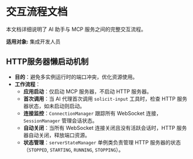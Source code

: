 # 交互流程文档

本文档详细说明了 AI 助手与 MCP 服务之间的完整交互流程。

**适用对象:** 集成开发人员

## HTTP服务器懒启动机制

*   **目的**：避免多实例运行时的端口冲突，优化资源使用。
*   **工作流程**：
    *   **应用启动**：仅启动 MCP 服务器，不启动 HTTP 服务器。
    *   **首次调用**：当 AI 代理首次调用 `solicit-input` 工具时，检查 HTTP 服务器状态，如未启动则启动。
    *   **连接监控**：`ConnectionManager` 跟踪所有 WebSocket 连接，`SessionManager` 管理会话状态。
    *   **自动关闭**：当所有 WebSocket 连接关闭且没有活跃会话时，HTTP 服务器自动关闭，释放端口资源。
    *   **状态管理**：`serverStateManager` 单例类负责管理 HTTP 服务器的状态（`STOPPED`, `STARTING`, `RUNNING`, `STOPPING`）。
